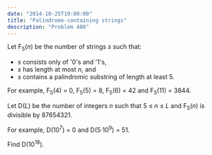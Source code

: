 ```yaml
---
date: "2014-10-25T19:00:00"
title: "Palindrome-containing strings"
description: "Problem 486"
---
```


<p>Let F<sub>5</sub>(<var>n</var>) be the number of strings <var>s</var> such that:</p>
<ul><li><var>s</var> consists only of '0's and '1's,
</li><li><var>s</var> has length at most <var>n</var>, and
</li><li><var>s</var> contains a palindromic substring of length at least 5.
</li></ul><p>For example, F<sub>5</sub>(4) = 0, F<sub>5</sub>(5) = 8, 
F<sub>5</sub>(6) = 42 and F<sub>5</sub>(11) = 3844.</p>
<p>Let D(<var>L</var>) be the number of integers <var>n</var> such that 
5 ≤ <var>n</var> ≤ <var>L</var> and F<sub>5</sub>(<var>n</var>) is divisible by 87654321.</p>
<p>For example, D(10<sup>7</sup>) = 0 and D(5·10<sup>9</sup>) = 51.</p>
<p>Find D(10<sup>18</sup>).</p>

